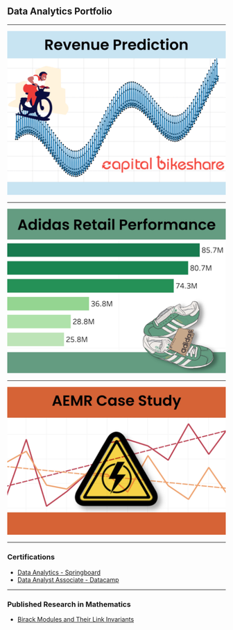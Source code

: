 ## Data Analytics Portfolio

---

<a href="https://colab.research.google.com/drive/1p6aGtOkNsKqmbNHmgJnNV80ZVVy2wNkJ">
<img src="images/cbrp.JPG?raw=true"/></a>

---
<a href="/pdf/sample_presentation.pdf">
<img src="images/arp.JPG?raw=true"/></a>

---
<a href="https://public.tableau.com/app/profile/regina.bauernschmidt/viz/AEMR_16814438763720/AEMRPresentation?publish=yes">
<img src="images/aemrcs.jpg?raw=true"/></a>

---

### Certifications
- [Data Analytics - Springboard](https://www.credential.net/bdb12c89-8c15-4917-a8b5-f0b95e1aaf5f)
- [Data Analyst Associate - Datacamp](https://www.datacamp.com/certificate/DAA0014467957833)

---

### Published Research in Mathematics
- [Birack Modules and Their Link Invariants](https://www.worldscientific.com/doi/abs/10.1142/S0219199713500065)
